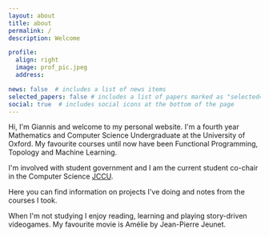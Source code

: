 ```yaml
---
layout: about
title: about
permalink: /
description: Welcome

profile:
  align: right
  image: prof_pic.jpeg
  address:

news: false  # includes a list of news items
selected_papers: false # includes a list of papers marked as "selected={true}"
social: true  # includes social icons at the bottom of the page
---
```


Hi, I'm Giannis and welcome to my personal website. I'm a fourth year Mathematics and Computer Science Undergraduate at the University of Oxford. My favourite courses until now have been Functional Programming, Topology and Machine Learning. 

I'm involved with student government and I am the current student co-chair in the Computer Science [JCCU](https://www.cs.ox.ac.uk/currentstudents/JCCU/).

Here you can find information on projects I've doing and notes from the courses I took.

When I'm not studying I enjoy reading, learning and playing story-driven videogames. My favourite movie is Amélie by Jean-Pierre Jeunet.